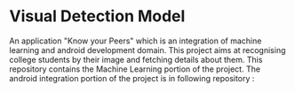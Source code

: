 # Visual Detection Model
An application "Know your Peers" which is an integration of machine learning and android development domain. This project aims at recognising college students by their image and fetching details about them. This repository contains the Machine Learning portion of the project. The android integration portion of the project is in following repository :
